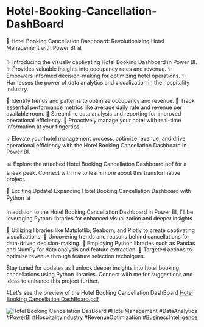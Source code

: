 # Hotel-Booking-Cancellation-DashBoard
🏨 Hotel Booking Cancellation Dashboard: Revolutionizing Hotel Management with Power BI 📊

✨ Introducing the visually captivating Hotel Booking Dashboard in Power BI.
✨ Provides valuable insights into occupancy rates and revenue.
✨ Empowers informed decision-making for optimizing hotel operations.
✨ Harnesses the power of data analytics and visualization in the hospitality industry.

🔸 Identify trends and patterns to optimize occupancy and revenue.
🔸 Track essential performance metrics like average daily rate and revenue per available room.
🔸 Streamline data analysis and reporting for improved operational efficiency.
🔸 Proactively manage your hotel with real-time information at your fingertips.

💡 Elevate your hotel management process, optimize revenue, and drive operational efficiency with the Hotel Booking Cancellation Dashboard in Power BI.

📊 Explore the attached Hotel Booking Cancellation Dashboard.pdf for a sneak peek. Connect with me to learn more about this transformative project.

🏨 Exciting Update! Expanding Hotel Booking Cancellation Dashboard with Python 📊

In addition to the Hotel Booking Cancellation Dashboard in Power BI, I'll be leveraging Python libraries for enhanced visualization and deeper insights.

🔹 Utilizing libraries like Matplotlib, Seaborn, and Plotly to create captivating visualizations.
🔹 Uncovering trends and reasons behind cancellations for data-driven decision-making.
🔹 Employing Python libraries such as Pandas and NumPy for data analysis and feature extraction.
🔹 Targeted actions to optimize revenue through feature selection techniques.

Stay tuned for updates as I unlock deeper insights into hotel booking cancellations using Python libraries. Connect with me for suggestions and ideas to enhance this project further.

#Let's see the preview of the Hotel Booking Cancellation DashBoard
[Hotel Booking Cancellation DashBoard.pdf](https://github.com/sajadul-d/Hotel-Booking-Cancellation-DashBoard/files/11557426/Hotel.Booking.Cancellation.DashBoard.pdf)

![Hotel Booking Cancellation DasBoard](https://github.com/sajadul-d/Hotel-Booking-Cancellation-DashBoard/assets/76832635/fa4dcc73-4f18-4d15-a9af-996cc99400ea)
#HotelManagement #DataAnalytics #PowerBI #HospitalityIndustry #RevenueOptimization #BusinessIntelligence
